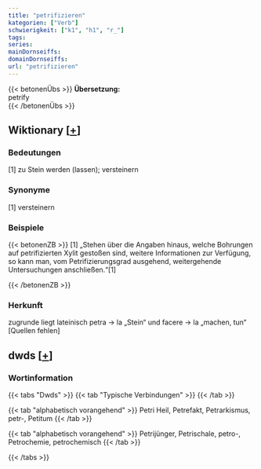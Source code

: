 ```yaml
---
title: "petrifizieren"
kategorien: ["Verb"]
schwierigkeit: ["k1", "h1", "r_"]
tags:
series:
mainDornseiffs:
domainDornseiffs:
url: "petrifizieren"
---
```


{{< betonenÜbs >}}
**Übersetzung:**  
petrify  
{{< /betonenÜbs >}}

## Wiktionary [[+](https://de.wiktionary.org/wiki/petrifizieren)]

### Bedeutungen
[1] zu Stein werden (lassen); versteinern  

### Synonyme
[1] versteinern  

### Beispiele
{{< betonenZB >}}
[1] „Stehen über die Angaben hinaus, welche Bohrungen auf petrifizierten Xylit gestoßen sind, weitere Informationen zur Verfügung, so kann man, vom Petrifizierungsgrad ausgehend, weitergehende Untersuchungen anschließen.“[1]  

{{< /betonenZB >}}
### Herkunft
zugrunde liegt lateinisch petra → la „Stein“ und facere → la „machen, tun“ [Quellen fehlen]  



## dwds [[+](https://www.dwds.de/wb/petrifizieren)]

### Wortinformation
{{< tabs "Dwds" >}}
{{< tab "Typische Verbindungen" >}}
{{< /tab >}}

{{< tab "alphabetisch vorangehend" >}}
Petri Heil, Petrefakt, Petrarkismus, petr-, Petitum
{{< /tab >}}

{{< tab "alphabetisch vorangehend" >}}
Petrijünger, Petrischale, petro-, Petrochemie, petrochemisch
{{< /tab >}}

{{< /tabs >}}

